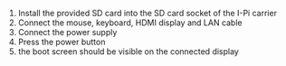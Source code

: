 1) Install the provided SD card into the SD card socket of the I-Pi carrier
2) Connect the mouse, keyboard, HDMI display and LAN cable
3) Connect the power supply
4) Press the power button
5) the boot screen should be visible on the connected display
